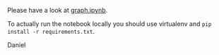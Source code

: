 Please have a look at [graph.ipynb](graph.ipynb).

To actually run the notebook locally you should use virtualenv and `pip install -r requirements.txt`.

Daniel
